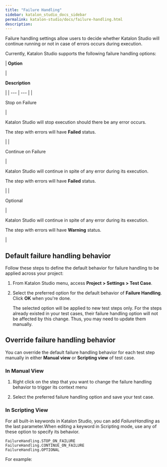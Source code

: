 ```yaml
---
title: "Failure Handling" 
sidebar: katalon_studio_docs_sidebar
permalink: katalon-studio/docs/failure-handling.html 
description: 
---
```

Failure handling settings allow users to decide whether Katalon Studio will continue running or not in case of errors occurs during execution.

Currently, Katalon Studio supports the following failure handling options:

| 
**Option**

 | 

**Description**

 |
| --- | --- |
| 

Stop on Failure

 | 

Katalon Studio will stop execution should there be any error occurs.

The step with errors will have **Failed** status.

 |
| 

Continue on Failure

 | 

Katalon Studio will continue in spite of any error during its execution.

The step with errors will have **Failed** status.

 |
| 

Optional

 | 

Katalon Studio will continue in spite of any error during its execution.

The step with errors will have **Warning** status.

 |

Default failure handling behavior
---------------------------------

Follow these steps to define the default behavior for failure handling to be applied across your project:

1.  From Katalon Studio menu, access **Project > Settings > Test Case**.   
      
      
    
2.  Select the preferred option for the default behavior of **Failure Handling**. Click **OK** when you're done.
    
    The selected option will be applied to new test steps only. For the steps already existed in your test cases, their failure handling option will not be affected by this change. Thus, you may need to update them manually.
    

Override failure handling behavior
----------------------------------

You can override the default failure handling behavior for each test step manually in either **Manual view** or **Scripting view** of test case. 

### In Manual View

1.  Right click on the step that you want to change the failure handling behavior to trigger its context menu  
      
      
    
2.  Select the preferred failure handling option and save your test case.  

### In Scripting View

For all built-in keywords in Katalon Studio, you can add _FailureHandling_ as the last parameter.When editing a keyword in Scripting mode, use any of these option to specify its behavior.

```
FailureHandling.STOP_ON_FAILURE
FailureHandling.CONTINUE_ON_FAILURE
FailureHandling.OPTIONAL
```

For example: